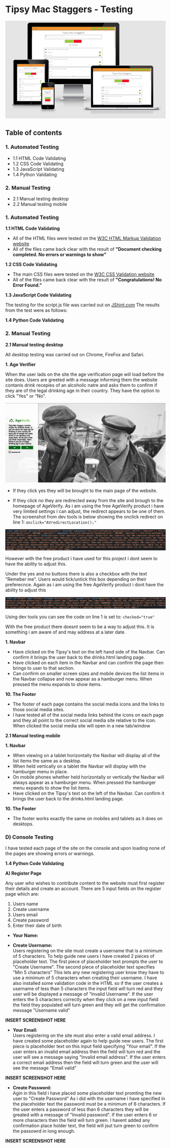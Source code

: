 # **Tipsy Mac Staggers - Testing** #
![Image of site on several devices](assets/images/readme_images/readme_header_image.png)
>
## **Table of contents** ##

### **1. Automated Testing** ###

* 1.1 HTML Code Validating 
* 1.2 CSS Code Validating 
* 1.3 JavaScript Validating
* 1.4 Python Validating

### **2. Manual Testing** ###

* 2.1 Manual testing desktop
* 2.2 Manual testing mobile

>

### **1. Automated Testing** ###

**1.1 HTML Code Validating**

* All of the HTML files were tested on the [W3C HTML Markup Validation website](https://validator.w3.org/)
* All of the files came back clear with the result of **"Document checking completed. No errors or warnings to show"**

**1.2 CSS Code Validating**

* The main CSS files were tested on the [W3C CSS  Validation website](https://jigsaw.w3.org/css-validator/) 
* All of the files came back clear with the result of **"Congratulations! No Error Found."**

**1.3 JavaScript Code Validating**

The testing for the script.js file was carried out on [JShint.com](https://jshint.com/) The results from the test were as follows:

**1.4 Python Code Validating**

>

### **2. Manual Testing** ###

**2.1 Manual testing desktop**

All desktop testing was carried out on Chrome, FireFox and Safari. 

**1. Age Verifier**

When the user lads on the site the age verification page will load before the site does. Users are greeted with a message informing them the website contanis drink recepies of an alcoholic natre and asks them to confirm if they are of the legal drinking age in their country. They have the option to click "Yes" or "No". 

![Image of code for age verifier](assets/images/readme_images/age_verifier_landing_page.png)

* If they click yes they will be brought to the main page of the website. 

* If they click no they are redirected away from the site and brough to the homepage of AgeVerify. As i am using the free AgeVerify product i have very limited settings i can adjust, the redirect appears to be one of them. The screenshot from dev tools is below showing the onclick redirect on line 1: `onclick="AVredirectLocation();"`

![Image of code for age verifier](assets/images/readme_images/age_verify_redirect.png)

However with the free product i have used for this project i dont seem to have the ability to adjust this. 

Under the yes and no buttons there is also a checkbox with the text "Remeber me". Users would tick/untick this box depending on their preferecnce. Again as i am using the free AgeVerify product i dont have the ability to adjust this 

![Image of code for age verifier](assets/images/readme_images/age_verify_check_box.png)

Using dev tools you can see the code on line 1 is set to: `checked="true"`

With the free product there doesnt seem to be a way to adjust this. It is something i am aware of and may address at a later date.

**1. Navbar**

* Have clicked on the Tipsy's text on the left hand side of the Navbar. Can confirm it brings the user back to the drinks.html landing page.
* Have clicked on each item in the Navbar and can confirm the page then brings to user to that section.
* Can confirm on smaller screen sizes and mobile devices the list items in the Navbar collapse and now appear as a hamburger menu. When pressed the menu expands to show items. 


**10. The Footer**

* The footer of each page contains the social media icons and the links to those social media sites. 
* I have tested all of the social media links behind the icons on each page and they all point to the correct social media site relative to the icon. When clicked the social media site will open in a new tab/window 

>

**2.1 Manual testing mobile**

**1. Navbar**

* When viewing on a tablet horizontally the Navbar will display all of the list items the same as a desktop. 
* When held vertically on a tablet the Navbar will display with the hamburger menu in place. 
* On mobile phones whether held horizontally or vertically the Navbar will always appear as a hamburger menu. When pressed the hamburger menu expands to show the list items. 
* Have clicked on the Tipsy's text on the left of the Navbar. Can confirm it brings the user back to the drinks.html landing page.


**10. The Footer**

* The footer works exactly the same on mobiles and tablets as it does on desktops.  

>

### **D) Console Testing** ###

I have tested each page of the site on the console and upon loading none of the pages are showing errors or warnings. 

>

**1.4 Python Code Validating**

**A) Register Page**

Any user who wishes to contribute content to the website must first register their details and create an account. There are 5 input fields on the register page which are:

1) Users name 
2) Create username 
3) Users email 
4) Create password
5) Enter their date of birth 

* **Your Name:**<br> 


* **Create Username:**<br> 
Users registering on the site must create a username that is a minimum of 5 characters. To help guide new users i have created 2 pieces of placeholder text. The first piece of placeholder text prompts the user to "Create Username". The second piece of placeholder text specifies "Min 5 characters" This lets any new registering user know they have to use a minimum of 5 characters when creating their username. I have also installed some validation code in the HTML so if the user creates a username of less than 5 characters the input field will turn red and they user will be displayed a message of "Invalid Username". If the user enters the 5 characters correctly when they click on a new input field the field they populated will turn green and they will get the confirmation message "Username valid" 

**INSERT SCREENSHOT HERE**

* **Your Email:**<br>
Users registering on the site must also enter a valid email address. I have created some placeholder again to help guide new users. The first piece is placeholder text on this input field specifying "Your email". If the user enters an invalid email address then the field will turn red and the user will see a message saying "Invalid email address". If the user enters a correct email address then the field will turn green and the user will see the message "Email valid" 

**INSERT SCREENSHOT HERE**

* **Create Password:**<br> 
Agin in this field i have placed some placeholder text promting the new user to "Create Password" As i did with the username i have specified in the placeholder text the password must be a minimum of 6 characters. If the user enters a password of less than 6 characters they will be greated with a message of "Invalid password". If the user enters 6 or more characters then the field will turn green. I havent added any confirmation place holder text, the field will jsut turn green to confirm the passowrd in long enough.

**INSERT SCREENSHOT HERE**